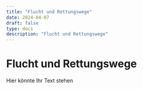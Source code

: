 ```yaml
---
title: "Flucht und Rettungswege"
date: 2024-04-07
draft: false
type: docs
description: "Flucht und Rettungswege"
---
```


# Flucht und Rettungswege

Hier könnte Ihr Text stehen